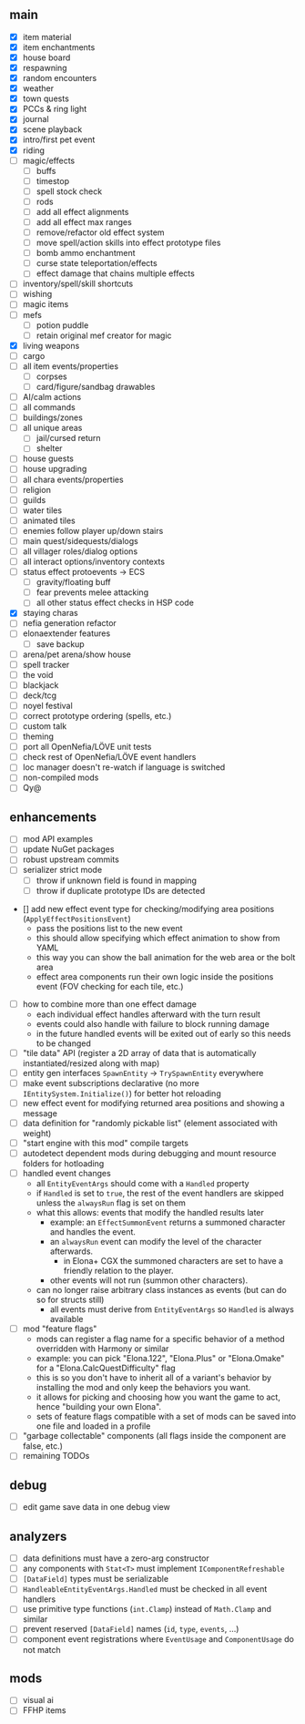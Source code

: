 ## main
- [x] item material
- [x] item enchantments
- [x] house board
- [x] respawning
- [x] random encounters
- [x] weather
- [x] town quests
- [x] PCCs & ring light
- [x] journal
- [x] scene playback
- [x] intro/first pet event
- [x] riding
- [ ] magic/effects
  + [ ] buffs
  + [ ] timestop
  + [ ] spell stock check
  + [ ] rods
  + [ ] add all effect alignments
  + [ ] add all effect max ranges
  + [ ] remove/refactor old effect system
  + [ ] move spell/action skills into effect prototype files
  + [ ] bomb ammo enchantment
  + [ ] curse state teleportation/effects
  + [ ] effect damage that chains multiple effects
- [ ] inventory/spell/skill shortcuts
- [ ] wishing
- [ ] magic items
- [ ] mefs
  + [ ] potion puddle
  + [ ] retain original mef creator for magic
- [x] living weapons
- [ ] cargo
- [ ] all item events/properties
  + [ ] corpses
  + [ ] card/figure/sandbag drawables
- [ ] AI/calm actions
- [ ] all commands
- [ ] buildings/zones
- [ ] all unique areas
  + [ ] jail/cursed return
  + [ ] shelter
- [ ] house guests
- [ ] house upgrading
- [ ] all chara events/properties
- [ ] religion
- [ ] guilds
- [ ] water tiles
- [ ] animated tiles
- [ ] enemies follow player up/down stairs
- [ ] main quest/sidequests/dialogs
- [ ] all villager roles/dialog options
- [ ] all interact options/inventory contexts
- [ ] status effect protoevents -> ECS
  + [ ] gravity/floating buff
  + [ ] fear prevents melee attacking
  + [ ] all other status effect checks in HSP code
- [x] staying charas
- [ ] nefia generation refactor
- [ ] elonaextender features
  + [ ] save backup
- [ ] arena/pet arena/show house
- [ ] spell tracker
- [ ] the void
- [ ] blackjack
- [ ] deck/tcg
- [ ] noyel festival
- [ ] correct prototype ordering (spells, etc.)
- [ ] custom talk
- [ ] theming
- [ ] port all OpenNefia/LÖVE unit tests
- [ ] check rest of OpenNefia/LÖVE event handlers
- [ ] loc manager doesn't re-watch if language is switched
- [ ] non-compiled mods
- [ ] Qy@

## enhancements
- [ ] mod API examples
- [ ] update NuGet packages
- [ ] robust upstream commits
- [ ] serializer strict mode
  + [ ] throw if unknown field is found in mapping
  + [ ] throw if duplicate prototype IDs are detected
- [] add new effect event type for checking/modifying area positions (`ApplyEffectPositionsEvent`)
  + pass the positions list to the new event
  + this should allow specifying which effect animation to show from YAML
  + this way you can show the ball animation for the web area or the bolt area
  + effect area components run their own logic inside the positions event (FOV checking for each tile, etc.) 
- [ ] how to combine more than one effect damage
  + each individual effect handles afterward with the turn result
  + events could also handle with failure to block running damage
  + in the future handled events will be exited out of early so this needs to be changed
- [ ] "tile data" API (register a 2D array of data that is automatically instantiated/resized along with map)
- [ ] entity gen interfaces `SpawnEntity` -> `TrySpawnEntity` everywhere
- [ ] make event subscriptions declarative (no more `IEntitySystem.Initialize()`) for better hot reloading
- [ ] new effect event for modifying returned area positions and showing a message
- [ ] data definition for "randomly pickable list" (element associated with weight)
- [ ] "start engine with this mod" compile targets
- [ ] autodetect dependent mods during debugging and mount resource folders for hotloading
- [ ] handled event changes
  + all `EntityEventArgs` should come with a `Handled` property
  + if `Handled` is set to `true`, the rest of the event handlers are skipped unless the `alwaysRun` flag is set on them
  + what this allows: events that modify the handled results later
    - example: an `EffectSummonEvent` returns a summoned character and handles the event.
    - an `alwaysRun` event can modify the level of the character afterwards.
      + in Elona+ CGX the summoned characters are set to have a friendly relation to the player.
    - other events will not run (summon other characters).
  + can no longer raise arbitrary class instances as events (but can do so for structs still)
    - all events must derive from `EntityEventArgs` so `Handled` is always available
- [ ] mod "feature flags"
  + mods can register a flag name for a specific behavior of a method overridden with Harmony or similar
  + example: you can pick "Elona.122", "Elona.Plus" or "Elona.Omake" for a "Elona.CalcQuestDifficulty" flag
  + this is so you don't have to inherit all of a variant's behavior by installing the mod and only keep the behaviors you want. 
  + it allows for picking and choosing how you want the game to act, hence "building your own Elona".
  + sets of feature flags compatible with a set of mods can be saved into one file and loaded in a profile
- [ ] "garbage collectable" components (all flags inside the component are false, etc.)
- [ ] remaining TODOs

## debug
- [ ] edit game save data in one debug view

## analyzers
- [ ] data definitions must have a zero-arg constructor
- [ ] any components with `Stat<T>` must implement `IComponentRefreshable`
- [ ] `[DataField]` types must be serializable
- [ ] `HandleableEntityEventArgs.Handled` must be checked in all event handlers
- [ ] use primitive type functions (`int.Clamp`) instead of `Math.Clamp` and similar
- [ ] prevent reserved `[DataField]` names (`id`, `type`, `events`, ...)
- [ ] component event registrations where `EventUsage` and `ComponentUsage` do not match

## mods
- [ ] visual ai
- [ ] FFHP items
